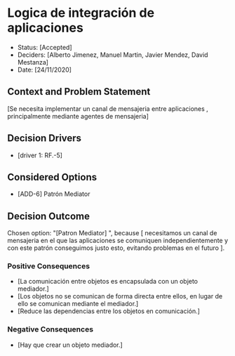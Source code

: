 # Logica de integración de aplicaciones

* Status: [Accepted] 
* Deciders: [Alberto Jimenez, Manuel Martin, Javier Mendez, David Mestanza] 
* Date: [24/11/2020] 

## Context and Problem Statement

[Se necesita implementar un canal de mensajeria entre aplicaciones , principalmente mediante agentes de mensajeria]

## Decision Drivers 

* [driver 1: RF.-5]

## Considered Options

* [ADD-6] Patrón Mediator

## Decision Outcome

Chosen option: "[Patron Mediator] ", because [ necesitamos un canal de mensajeria en el que las aplicaciones se comuniquen independientemente y con este patrón conseguimos justo esto, evitando problemas en el futuro ].

### Positive Consequences 

* [La comunicación entre objetos es encapsulada con un objeto mediador.]
* [Los objetos no se comunican de forma directa entre ellos, en lugar de ello se comunican mediante el mediador.]
* [Reduce las dependencias entre los objetos en comunicación.]

### Negative Consequences 

* [Hay que crear un objeto mediador.]

<!-- markdownlint-disable-file MD013 -->
